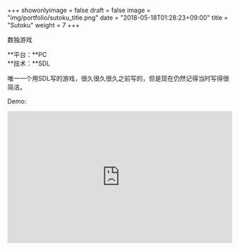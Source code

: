 +++
showonlyimage = false
draft = false
image = "img/portfolio/sutoku_title.png"
date = "2018-05-18T01:28:23+09:00"
title = "Sutoku"
weight = 7
+++

数独游戏
<!--more-->

**平台：**PC<br>
**技术：**SDL

唯一一个用SDL写的游戏，很久很久很久之前写的，但是现在仍然记得当时写得很简洁。

Demo:<br>
<iframe height=300 width=510 src='https://player.youku.com/embed/XMzYxMjAyNDIzMg==' frameborder=0 'allowfullscreen'></iframe>

